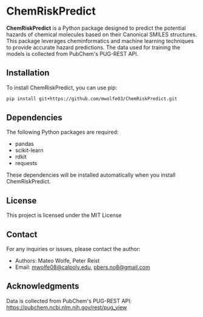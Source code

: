 # ChemRiskPredict

**ChemRiskPredict** is a Python package designed to predict the potential hazards of chemical molecules based on their Canonical SMILES structures. This package leverages cheminformatics and machine learning techniques to provide accurate hazard predictions. The data used for training the models is collected from PubChem's PUG-REST API.

## Installation

To install ChemRiskPredict, you can use pip:

```sh
pip install git+https://github.com/mwolfe03/ChemRiskPredict.git
```
## Dependencies
The following Python packages are required:
- pandas
- scikit-learn
- rdkit
- requests

These dependencies will be installed automatically when you install ChemRiskPredict.

## License
This project is licensed under the MIT License

## Contact
For any inquiries or issues, please contact the author:

- Authors: Mateo Wolfe, Peter Reist
- Email: mwolfe08@calpoly.edu, pbers.no8@gmail.com

## Acknowledgments
Data is collected from PubChem's PUG-REST API: https://pubchem.ncbi.nlm.nih.gov/rest/pug_view
